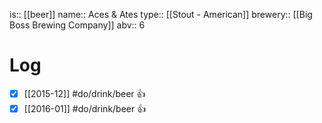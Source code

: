 is:: [[beer]]
name:: Aces & Ates
type:: [[Stout - American]]
brewery:: [[Big Boss Brewing Company]]
abv:: 6

# Log
- [x] [[2015-12]] #do/drink/beer 👍
- [x] [[2016-01]] #do/drink/beer 👍
